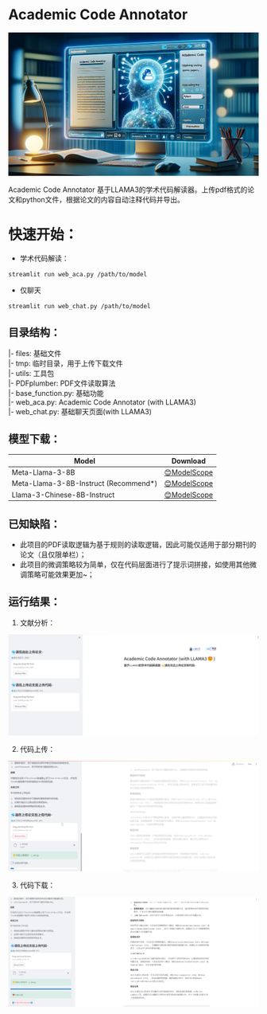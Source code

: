 # Academic Code Annotator

![](./files/pic/readme_1.webp)

Academic Code Annotator 基于LLAMA3的学术代码解读器。上传pdf格式的论文和python文件，根据论文的内容自动注释代码并导出。

# 快速开始：

- 学术代码解读：
```shell
streamlit run web_aca.py /path/to/model
```

- 仅聊天
```shell
streamlit run web_chat.py /path/to/model
```

## 目录结构：

|- files: 基础文件\
|- tmp: 临时目录，用于上传下载文件\
|- utils: 工具包\
    |- PDFplumber: PDF文件读取算法\
    |- base_function.py: 基础功能\
|- web_aca.py: Academic Code Annotator (with LLAMA3)\
|- web_chat.py: 基础聊天页面(with LLAMA3)

## 模型下载：
| Model                                 | Download                                                                          |
|---------------------------------------|-----------------------------------------------------------------------------------|
| Meta-Llama-3-8B                       | [😊ModelScope](https://modelscope.cn/models/LLM-Research/Meta-Llama-3-8B/summary) |
| Meta-Llama-3-8B-Instruct (Recommend*) |[😊ModelScope](https://modelscope.cn/models/LLM-Research/Meta-Llama-3-8B-Instruct/summary)|
|Llama-3-Chinese-8B-Instruct|[😊ModelScope](https://modelscope.cn/models/ChineseAlpacaGroup/llama-3-chinese-8b-instruct/summary)|

## 已知缺陷：
- 此项目的PDF读取逻辑为基于规则的读取逻辑，因此可能仅适用于部分期刊的论文（且仅限单栏）；
- 此项目的微调策略较为简单，仅在代码层面进行了提示词拼接，如使用其他微调策略可能效果更加~；


## 运行结果：
1. 文献分析：

![](./files/pic/readme_result_2.png)

2. 代码上传：

![](./files/pic/readme_result_3.png)


3. 代码下载：

![](./files/pic/readme_result_4.png)
